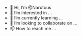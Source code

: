 - 👋 Hi, I’m @Narutous
- 👀 I’m interested in ...
- 🌱 I’m currently learning ...
- 💞️ I’m looking to collaborate on ...
- 📫 How to reach me ...

<!---
Narutous/Narutous is a ✨ special ✨ repository because its `README.md` (this file) appears on your GitHub profile.
You can click the Preview link to take a look at your changes.
--->
